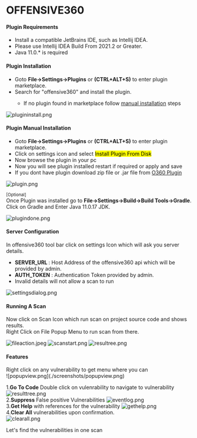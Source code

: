 <h1>OFFENSIVE360</h1>
<h4>Plugin Requirements</h4>
<ul>
<li>Install a compatible JetBrains IDE, such as Intellij IDEA.</li>
<li>Please use Intellij IDEA Build From 2021.2 or Greater.</li> 
<li>Java 11.0.* is required</li>
</ul>

<h4>Plugin Installation</h4>
<ul>
<li>Goto <b>File-&gt;Settings-&gt;Plugins</b> or <b>(CTRL+ALT+S)</b> to enter plugin marketplace.</li>
<li>Search for "offensive360" and install the plugin.</li>
<ul>
<li>If no plugin found in marketplace follow <a href="#manual">manual installation</a> steps</li>
</ul>
</ul>

![plugininstall.png](./screenshots/plugininstall.png)


<h4 id="manual">Plugin Manual Installation</h4>
<ul>
<li>Goto <b>File-&gt;Settings-&gt;Plugins</b> or <b>(CTRL+ALT+S)</b> to enter plugin marketplace.</li>
<li>Click on settings icon and select <mark>Install Plugin From Disk</mark></li>
<li>Now browse the plugin in your pc</li>
<li>Now you will see plugin installed restart if required or apply and save</li>
<li>If you dont have plugin download zip file or .jar file from <a href="httls://offensive360.com">O360 Plugin</a></li>
</ul>

![plugin.png](./screenshots/plugin.png)

<small>[Optional]</small> <br>
Once Plugin was installed go to <b>File-&gt;Settings-&gt;Build-&gt;Build Tools-&gt;Gradle</b>.<br>
Click on Gradle and Enter Java 11.0.17 JDK.<br>

![plugindone.png](./screenshots/plugindone.png)

<h4>Server Configuration</h4>
In offensive360 tool bar click on settings Icon which will ask you server details.<br>
<ul>
<li> <b>SERVER_URL </b> : Host Address of the offensive360 api which will be provided by admin.</li>
<li><b>AUTH_TOKEN</b> :  Authentication Token provided by admin.</li>
<li>Invalid details will not allow a scan to run</li>
</ul>

![settingsdialog.png](./screenshots/settingsdialog.png)

<h4>Running A Scan </h4>
Now click on Scan Icon which run scan on project source code and shows results.<br>
Right Click on File Popup Menu to run scan from there.<br>

![fileaction.jpeg](./screenshots/fileaction.jpeg)
![scanstart.png](./screenshots/scanstart.png)
![resultree.png](./screenshots/resultree.png)

<h4>Features</h4>
Right click on any vulnerability to get menu where you can<br>
![popupview.png](./screenshots/popupview.png)

1.<b>Go To Code</b> Double click on vulenrability to navigate to vulnerability ![resulttree.png](./screenshots/goto.png)<br>
2.<b>Suppress</b> False positive Vulnerabilities ![eventlog.png](./screenshots/eventlog.png) <br>
3.<b>Get Help</b> with references for the vulnerability ![gethelp.png](./screenshots/gethelp.png)  <br>
4.<b>Clear All</b> vulnerabilities upon confirmation. <br>![clearall.png](./screenshots/clearall.png)

<p>Let's find the vulnerabilities in one scan</p>
